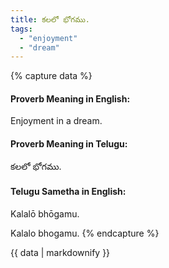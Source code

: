 ```yaml
---
title: కలలో భోగము.
tags:
  - "enjoyment"
  - "dream"
---
```


{% capture data %}
#### Proverb Meaning in English:
Enjoyment in a dream.

#### Proverb Meaning in Telugu:
కలలో భోగము.

#### Telugu Sametha in English:
Kalalō bhōgamu.

Kalalo bhogamu.
{% endcapture %}

{{ data | markdownify }}

